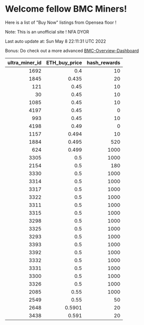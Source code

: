 # Welcome fellow BMC Miners!
Here is a list of "Buy Now" listings from Opensea floor !

Note: This is an unofficial site ! NFA DYOR

Last auto update at: Sun May  8 22:11:31 UTC 2022

Bonus: Do check out a more advanced [BMC-Overview-Dashboard](https://dune.com/defifunk/BMC-Overview-Dashboard)


|   ultra_miner_id |   ETH_buy_price |   hash_rewards |
|-----------------:|----------------:|---------------:|
|             1692 |          0.4    |             10 |
|             1845 |          0.435  |             20 |
|              121 |          0.45   |             10 |
|               30 |          0.45   |             10 |
|             1085 |          0.45   |             10 |
|             4197 |          0.45   |              0 |
|              993 |          0.45   |             10 |
|             4198 |          0.49   |              0 |
|             1157 |          0.494  |             10 |
|             1884 |          0.495  |            520 |
|              624 |          0.499  |           1000 |
|             3305 |          0.5    |           1000 |
|             2154 |          0.5    |            180 |
|             3330 |          0.5    |           1000 |
|             3314 |          0.5    |           1000 |
|             3317 |          0.5    |           1000 |
|             3322 |          0.5    |           1000 |
|             3311 |          0.5    |           1000 |
|             3315 |          0.5    |           1000 |
|             3298 |          0.5    |           1000 |
|             3325 |          0.5    |           1000 |
|             3293 |          0.5    |           1000 |
|             3393 |          0.5    |           1000 |
|             3392 |          0.5    |           1000 |
|             3332 |          0.5    |           1000 |
|             3331 |          0.5    |           1000 |
|             3300 |          0.5    |           1000 |
|             3326 |          0.5    |           1000 |
|             2085 |          0.55   |           1000 |
|             2549 |          0.55   |             50 |
|             2648 |          0.5901 |             20 |
|             3438 |          0.591  |             20 |